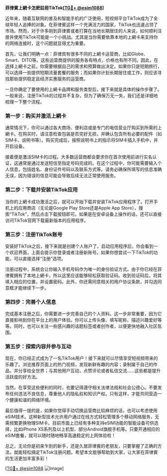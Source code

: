 **菲律賓上網卡怎麽註冊TikTok[[TG💪+ @esim1088](https://t.me/s/esim1088)]**

近年来，随着互联网的普及和智能手机的广泛使用，短视频平台TikTok成为了全球年轻人追捧的对象。在菲律賓这样一个充满活力的国家，TikTok也迅速占领了市场。然而，对于许多刚到菲律賓或者打算在当地长期居住的人来说，如何顺利注册并使用TikTok可能是一个小挑战。尤其是当你需要依靠本地的上網卡来支持你的网络连接时，这个问题就显得尤为重要。

首先，让我们明确一点：菲律宾有很多不同的上網卡运营商，比如Globe、Smart、DITO等。这些运营商提供的服务各有特点，价格也有所不同。因此，在选择上網卡之前，你需要根据自己的需求和预算做出决定。如果你只是短期旅行，可以选择一些提供短期流量套餐的服务；而如果你计划长期居住或工作，则应该寻找那些提供稳定且经济实惠服务的运营商。

一旦你确定了要使用的上網卡品牌和服务类型后，接下来就是具体的操作步骤了。一般来说，注册TikTok的过程并不复杂，但为了确保万无一失，我们还是详细地梳理一下整个流程。

### 第一步：购买并激活上網卡

通常情况下，你可以通过各大商场、便利店或是专门的电信营业厅购买到所需的上網卡。在购买时，请注意检查包装是否完好无损，并确认包含所有必要的配件（如SIM卡、说明书等）。购买完成后，按照说明书上的指示将SIM卡插入手机中，并开启设备。

接着便是激活SIM卡的过程。大多数运营商都会要求你在首次使用前进行实名认证，这通常是通过发送短信至指定号码完成的。在这个过程中，你可能需要输入个人信息，包括姓名、身份证件号码以及联系方式等。请务必确保所填写的信息准确无误，因为错误的信息可能会导致后续无法正常使用服务。

### 第二步：下载并安装TikTok应用

当你的上網卡成功激活之后，就可以开始下载并安装TikTok应用程序了。打开手机上的应用商店（无论是Google Play Store还是Apple App Store），搜索“TikTok”，然后点击下载按钮即可。如果是在安卓设备上操作的话，还可以直接访问TikTok官网下载最新版本的应用程序。

### 第三步：注册TikTok账号

安装好TikTok之后，接下来就是创建个人账户了。启动应用程序后，你会看到一个欢迎界面，上面会提示你登录或者注册新账号。如果你想尝试一下TikTok的功能，可以直接选择“注册”选项。

注册过程中，系统会让你输入手机号码作为唯一的身份验证方式。由于你已经在菲律賓拥有了本地上網卡，所以这里应该能够轻松获取验证码。收到验证码后，将其填入相应的位置，并设置密码。此外，你还需同意相关的用户协议条款，并勾选同意框才能继续下一步。

### 第四步：完善个人信息

完成基本注册之后，你需要进一步完善自己的个人资料。这一步非常重要，因为它直接影响到你在平台上的用户体验。你可以上传头像、填写昵称、描述兴趣爱好等等。同时，也可以关注一些感兴趣的话题标签或者创作者，以便更快地融入社区氛围。

### 第五步：探索内容并参与互动

现在，你已经正式成为了一名TikTok用户！接下来就可以尽情享受短视频带来的乐趣了。浏览推荐页面上的热门视频，发现新鲜有趣的内容；录制属于自己的作品，并分享给全世界；与其他用户互动，点赞评论或者私信交流……这些都是提升活跃度的好方法。

当然，在享受这些便利的同时，也要记得遵守相关法律法规和社会公德心。不要发布任何违法不良信息，尊重他人的隐私权和知识产权。只有这样，才能共同营造一个健康和谐的网络环境。

最后值得一提的是，如果你觉得手动切换运营商比较麻烦的话，也可以考虑使用eSIM技术。这种新型技术允许用户通过在线方式轻松管理多个移动网络服务，无需频繁更换物理SIM卡。目前市面上已经有多种支持eSIM功能的智能设备可供选择，比如iPhone XS系列及以上机型、部分Android旗舰手机等。只要开通相应的eSIM套餐，就可以随时随地畅享高速稳定的上网体验啦！

总之，无论你是初来乍到的新手，还是久居菲律賓的老朋友，只要掌握了正确的方法，就能轻松搞定TikTok注册问题。希望本文能够帮助到大家，让大家在菲律賓的生活更加丰富多彩！

[[TG💪+ @esim1088](https://t.me/s/esim1088) ![Image](https://i.postimg.cc/4NQfJmqS/Snipaste-2025-05-13-00-14-12.png)]